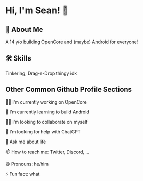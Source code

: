
# Hi, I'm Sean! 👋


## 🚀 About Me
A 14 y/o building OpenCore and (maybe) Android for everyone!


## 🛠 Skills
Tinkering, Drag-n-Drop thingy idk


## Other Common Github Profile Sections
👩‍💻 I'm currently working on OpenCore

🧠 I'm currently learning to build Android

👯‍♀️ I'm looking to collaborate on myself

🤔 I'm looking for help with ChatGPT

💬 Ask me about life

📫 How to reach me: Twitter, Discord, ...

😄 Pronouns: he/him

⚡️ Fun fact: what

